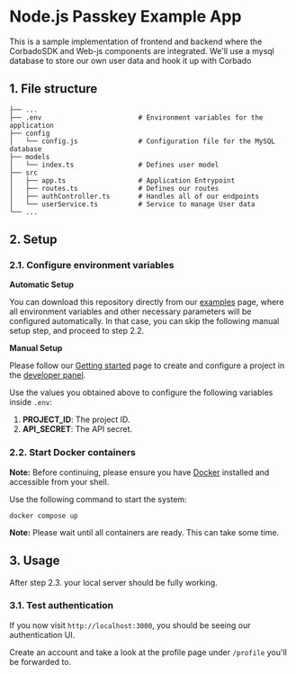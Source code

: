 # Node.js Passkey Example App

This is a sample implementation of frontend and backend where the CorbadoSDK and Web-js components are integrated.
We'll use a mysql database to store our own user data and hook it up with Corbado

## 1. File structure
```
├── ...
├── .env                        # Environment variables for the application
├── config      
│   └── config.js               # Configuration file for the MySQL database
├── models      
│   └── index.ts                # Defines user model
├── src                             
│   ├── app.ts                  # Application Entrypoint
│   ├── routes.ts               # Defines our routes 
│   ├── authController.ts       # Handles all of our endpoints
│   └── userService.ts          # Service to manage User data
└── ...
```

## 2. Setup

### 2.1. Configure environment variables

**Automatic Setup**

You can download this repository directly from our [examples](https://app.corbado.com/app/getting-started/examples)
page, where all environment variables and other necessary parameters will be configured automatically. In that case, you
can skip the following manual setup step, and proceed to step 2.2.

**Manual Setup**

Please follow our [Getting started](https://docs.corbado.com/overview/getting-started) page to create and
configure a project in the [developer panel](https://app.corbado.com).

Use the values you obtained above to configure the following variables inside `.env`:

1. **PROJECT_ID**: The project ID.
2. **API_SECRET**: The API secret.

### 2.2. Start Docker containers

**Note:** Before continuing, please ensure you have [Docker](https://www.docker.com/products/docker-desktop/) installed
and accessible from your shell.

Use the following command to start the system:

```
docker compose up
```

**Note:** Please wait until all containers are ready. This can take some time.

## 3. Usage

After step 2.3. your local server should be fully working.

### 3.1. Test authentication

If you now visit `http://localhost:3000`, you should be seeing our authentication UI.

Create an account and take a look at the profile page under `/profile` you'll be forwarded to.